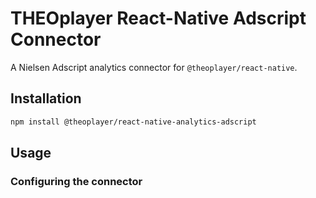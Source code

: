 # THEOplayer React-Native Adscript Connector

A Nielsen Adscript analytics connector for `@theoplayer/react-native`.

## Installation

```sh
npm install @theoplayer/react-native-analytics-adscript
```

[//]: # (npm install @theoplayer/react-native-analytics-adscript)

## Usage

### Configuring the connector
